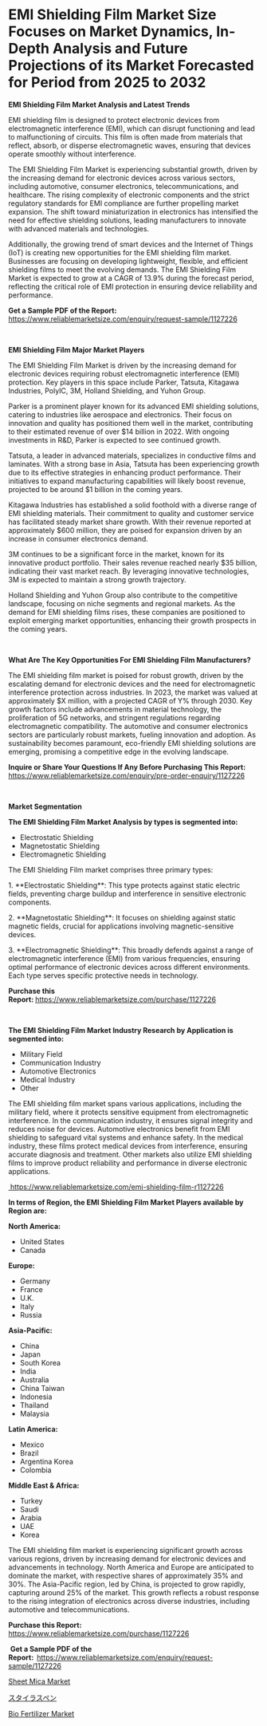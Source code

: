 <p><h1>EMI Shielding Film Market Size Focuses on Market Dynamics, In-Depth Analysis and Future Projections of its Market Forecasted for Period from 2025 to 2032</h1></p><p><strong>EMI Shielding Film Market Analysis and Latest Trends</strong></p>
<p><p>EMI shielding film is designed to protect electronic devices from electromagnetic interference (EMI), which can disrupt functioning and lead to malfunctioning of circuits. This film is often made from materials that reflect, absorb, or disperse electromagnetic waves, ensuring that devices operate smoothly without interference.</p><p>The EMI Shielding Film Market is experiencing substantial growth, driven by the increasing demand for electronic devices across various sectors, including automotive, consumer electronics, telecommunications, and healthcare. The rising complexity of electronic components and the strict regulatory standards for EMI compliance are further propelling market expansion. The shift toward miniaturization in electronics has intensified the need for effective shielding solutions, leading manufacturers to innovate with advanced materials and technologies.</p><p>Additionally, the growing trend of smart devices and the Internet of Things (IoT) is creating new opportunities for the EMI shielding film market. Businesses are focusing on developing lightweight, flexible, and efficient shielding films to meet the evolving demands. The EMI Shielding Film Market is expected to grow at a CAGR of 13.9% during the forecast period, reflecting the critical role of EMI protection in ensuring device reliability and performance.</p></p>
<p><strong>Get a Sample PDF of the Report:&nbsp;</strong> <a href="https://www.reliablemarketsize.com/enquiry/request-sample/1127226?utm_campaign=1889&utm_medium=2&utm_source=Github&utm_content=ia&utm_term=02042025&utm_id=emi-shielding-film">https://www.reliablemarketsize.com/enquiry/request-sample/1127226</a></p>
<p>&nbsp;</p>
<p><strong>EMI Shielding Film Major Market Players</strong></p>
<p><p>The EMI Shielding Film Market is driven by the increasing demand for electronic devices requiring robust electromagnetic interference (EMI) protection. Key players in this space include Parker, Tatsuta, Kitagawa Industries, PolyIC, 3M, Holland Shielding, and Yuhon Group.</p><p>Parker is a prominent player known for its advanced EMI shielding solutions, catering to industries like aerospace and electronics. Their focus on innovation and quality has positioned them well in the market, contributing to their estimated revenue of over $14 billion in 2022. With ongoing investments in R&D, Parker is expected to see continued growth.</p><p>Tatsuta, a leader in advanced materials, specializes in conductive films and laminates. With a strong base in Asia, Tatsuta has been experiencing growth due to its effective strategies in enhancing product performance. Their initiatives to expand manufacturing capabilities will likely boost revenue, projected to be around $1 billion in the coming years.</p><p>Kitagawa Industries has established a solid foothold with a diverse range of EMI shielding materials. Their commitment to quality and customer service has facilitated steady market share growth. With their revenue reported at approximately $600 million, they are poised for expansion driven by an increase in consumer electronics demand.</p><p>3M continues to be a significant force in the market, known for its innovative product portfolio. Their sales revenue reached nearly $35 billion, indicating their vast market reach. By leveraging innovative technologies, 3M is expected to maintain a strong growth trajectory.</p><p>Holland Shielding and Yuhon Group also contribute to the competitive landscape, focusing on niche segments and regional markets. As the demand for EMI shielding films rises, these companies are positioned to exploit emerging market opportunities, enhancing their growth prospects in the coming years.</p></p>
<p>&nbsp;</p>
<p><strong>What Are The Key Opportunities For EMI Shielding Film Manufacturers?</strong></p>
<p><p>The EMI shielding film market is poised for robust growth, driven by the escalating demand for electronic devices and the need for electromagnetic interference protection across industries. In 2023, the market was valued at approximately $X million, with a projected CAGR of Y% through 2030. Key growth factors include advancements in material technology, the proliferation of 5G networks, and stringent regulations regarding electromagnetic compatibility. The automotive and consumer electronics sectors are particularly robust markets, fueling innovation and adoption. As sustainability becomes paramount, eco-friendly EMI shielding solutions are emerging, promising a competitive edge in the evolving landscape.</p></p>
<p><strong>Inquire or Share Your Questions If Any Before Purchasing This Report:</strong> <a href="https://www.reliablemarketsize.com/enquiry/pre-order-enquiry/1127226?utm_campaign=1889&utm_medium=2&utm_source=Github&utm_content=ia&utm_term=02042025&utm_id=emi-shielding-film">https://www.reliablemarketsize.com/enquiry/pre-order-enquiry/1127226</a></p>
<p>&nbsp;</p>
<p><strong>Market Segmentation</strong></p>
<p><strong>The EMI Shielding Film Market Analysis by types is segmented into:</strong></p>
<p><ul><li>Electrostatic Shielding</li><li>Magnetostatic Shielding</li><li>Electromagnetic Shielding</li></ul></p>
<p><p>The EMI Shielding Film market comprises three primary types: </p><p>1. **Electrostatic Shielding**: This type protects against static electric fields, preventing charge buildup and interference in sensitive electronic components.</p><p>2. **Magnetostatic Shielding**: It focuses on shielding against static magnetic fields, crucial for applications involving magnetic-sensitive devices.</p><p>3. **Electromagnetic Shielding**: This broadly defends against a range of electromagnetic interference (EMI) from various frequencies, ensuring optimal performance of electronic devices across different environments. Each type serves specific protective needs in technology.</p></p>
<p><strong>Purchase this Report:&nbsp;</strong><a href="https://www.reliablemarketsize.com/purchase/1127226?utm_campaign=1889&utm_medium=2&utm_source=Github&utm_content=ia&utm_term=02042025&utm_id=emi-shielding-film">https://www.reliablemarketsize.com/purchase/1127226</a></p>
<p>&nbsp;</p>
<p><strong>The EMI Shielding Film Market Industry Research by Application is segmented into:</strong></p>
<p><ul><li>Military Field</li><li>Communication Industry</li><li>Automotive Electronics</li><li>Medical Industry</li><li>Other</li></ul></p>
<p><p>The EMI shielding film market spans various applications, including the military field, where it protects sensitive equipment from electromagnetic interference. In the communication industry, it ensures signal integrity and reduces noise for devices. Automotive electronics benefit from EMI shielding to safeguard vital systems and enhance safety. In the medical industry, these films protect medical devices from interference, ensuring accurate diagnosis and treatment. Other markets also utilize EMI shielding films to improve product reliability and performance in diverse electronic applications.</p></p>
<p><a href="https://www.reliablemarketsize.com/emi-shielding-film-r1127226?utm_campaign=1889&utm_medium=2&utm_source=Github&utm_content=ia&utm_term=02042025&utm_id=emi-shielding-film">&nbsp;https://www.reliablemarketsize.com/emi-shielding-film-r1127226</a></p>
<p><strong>In terms of Region, the EMI Shielding Film Market Players available by Region are:</strong></p>
<p>
    <p> <strong> North America: </strong>
        <ul>
            <li>United States</li>
            <li>Canada</li>
        </ul>
        </p> 
    <p> <strong> Europe: </strong>
        <ul>
            <li>Germany</li>
            <li>France</li>
            <li>U.K.</li>
            <li>Italy</li>
            <li>Russia</li>
        </ul>
        </p> 
    <p> <strong> Asia-Pacific: </strong>
        <ul>
            <li>China</li>
            <li>Japan</li>
            <li>South Korea</li>
            <li>India</li>
            <li>Australia</li>
            <li>China Taiwan</li>
            <li>Indonesia</li>
            <li>Thailand</li>
            <li>Malaysia</li>
        </ul>
        </p> 
    <p> <strong> Latin America: </strong>
        <ul>
            <li>Mexico</li>
            <li>Brazil</li>
            <li>Argentina Korea</li>
            <li>Colombia</li>
        </ul>
        </p> 
    <p> <strong> Middle East & Africa: </strong>
        <ul>
            <li>Turkey</li>
            <li>Saudi</li>
            <li>Arabia</li>
            <li>UAE</li>
            <li>Korea</li>
        </ul>
    </p>
    </p>
<p><p>The EMI shielding film market is experiencing significant growth across various regions, driven by increasing demand for electronic devices and advancements in technology. North America and Europe are anticipated to dominate the market, with respective shares of approximately 35% and 30%. The Asia-Pacific region, led by China, is projected to grow rapidly, capturing around 25% of the market. This growth reflects a robust response to the rising integration of electronics across diverse industries, including automotive and telecommunications.</p></p>
<p><strong>Purchase this Report: </strong><a href="https://www.reliablemarketsize.com/purchase/1127226?utm_campaign=1889&utm_medium=2&utm_source=Github&utm_content=ia&utm_term=02042025&utm_id=emi-shielding-film">https://www.reliablemarketsize.com/purchase/1127226</a></p>
<p>&nbsp;<strong>Get a Sample PDF of the Report:&nbsp;&nbsp;</strong><a href="https://www.reliablemarketsize.com/enquiry/request-sample/1127226?utm_campaign=1889&utm_medium=2&utm_source=Github&utm_content=ia&utm_term=02042025&utm_id=emi-shielding-film">https://www.reliablemarketsize.com/enquiry/request-sample/1127226</a></p>
<p><strong></strong></p>
<p><p><a href="https://github.com/BrandonBrown3773/Market-Research-Report-List-1/blob/main/sheet-mica-market.md?utm_campaign=1889&utm_medium=2&utm_source=Github&utm_content=ia&utm_term=02042025&utm_id=emi-shielding-film">Sheet Mica Market</a></p><p><a href="https://github.com/lababdou/Market-Research-Report-List-7/blob/main/840137651482.md?utm_campaign=1889&utm_medium=2&utm_source=Github&utm_content=ia&utm_term=02042025&utm_id=emi-shielding-film">スタイラスペン</a></p><p><a href="https://github.com/prosalinda88/Market-Research-Report-List-7/blob/main/bio-fertilizer-market.md?utm_campaign=1889&utm_medium=2&utm_source=Github&utm_content=ia&utm_term=02042025&utm_id=emi-shielding-film">Bio Fertilizer Market</a></p></p>